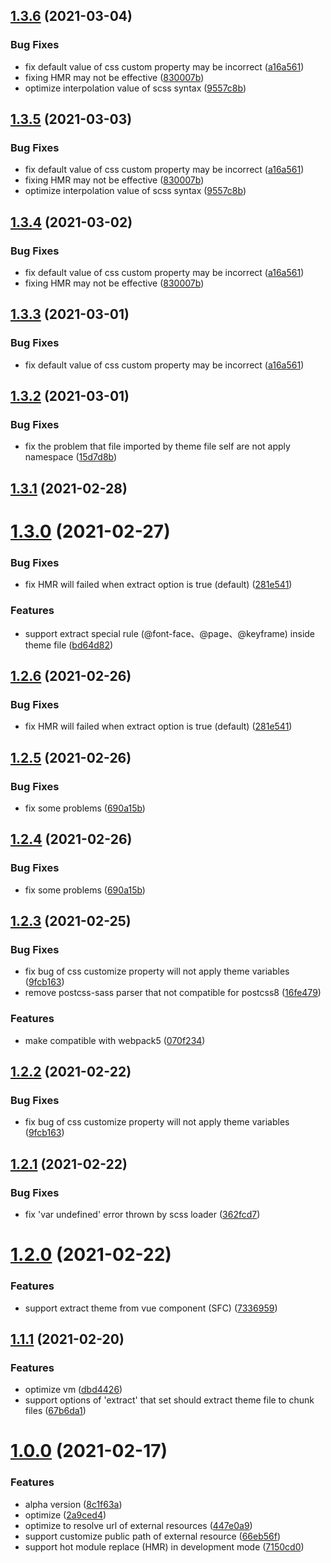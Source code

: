 ## [1.3.6](https://github.com/icesjs/theme-webpack-plugin/compare/v1.3.2...v1.3.6) (2021-03-04)

### Bug Fixes

- fix default value of css custom property may be incorrect ([a16a561](https://github.com/icesjs/theme-webpack-plugin/commit/a16a5617c25bd41ee1cd85ab19d542f3a858bfd4))
- fixing HMR may not be effective ([830007b](https://github.com/icesjs/theme-webpack-plugin/commit/830007b7106f63d026f5281363d8bb5eff246640))
- optimize interpolation value of scss syntax ([9557c8b](https://github.com/icesjs/theme-webpack-plugin/commit/9557c8b0025064188c275eb980e93349ea7fbc48))

## [1.3.5](https://github.com/icesjs/theme-webpack-plugin/compare/v1.3.2...v1.3.5) (2021-03-03)

### Bug Fixes

- fix default value of css custom property may be incorrect ([a16a561](https://github.com/icesjs/theme-webpack-plugin/commit/a16a5617c25bd41ee1cd85ab19d542f3a858bfd4))
- fixing HMR may not be effective ([830007b](https://github.com/icesjs/theme-webpack-plugin/commit/830007b7106f63d026f5281363d8bb5eff246640))
- optimize interpolation value of scss syntax ([9557c8b](https://github.com/icesjs/theme-webpack-plugin/commit/9557c8b0025064188c275eb980e93349ea7fbc48))

## [1.3.4](https://github.com/icesjs/theme-webpack-plugin/compare/v1.3.2...v1.3.4) (2021-03-02)

### Bug Fixes

- fix default value of css custom property may be incorrect ([a16a561](https://github.com/icesjs/theme-webpack-plugin/commit/a16a5617c25bd41ee1cd85ab19d542f3a858bfd4))
- fixing HMR may not be effective ([830007b](https://github.com/icesjs/theme-webpack-plugin/commit/830007b7106f63d026f5281363d8bb5eff246640))

## [1.3.3](https://github.com/icesjs/theme-webpack-plugin/compare/v1.3.2...v1.3.3) (2021-03-01)

### Bug Fixes

- fix default value of css custom property may be incorrect ([a16a561](https://github.com/icesjs/theme-webpack-plugin/commit/a16a5617c25bd41ee1cd85ab19d542f3a858bfd4))

## [1.3.2](https://github.com/icesjs/theme-webpack-plugin/compare/v1.3.0...v1.3.2) (2021-03-01)

### Bug Fixes

- fix the problem that file imported by theme file self are not apply namespace ([15d7d8b](https://github.com/icesjs/theme-webpack-plugin/commit/15d7d8bf3d807089b4ff2fc43d2bdbff05895478))

## [1.3.1](https://github.com/icesjs/theme-webpack-plugin/compare/v1.3.0...v1.3.1) (2021-02-28)

# [1.3.0](https://github.com/icesjs/theme-webpack-plugin/compare/v1.2.5...v1.3.0) (2021-02-27)

### Bug Fixes

- fix HMR will failed when extract option is true (default) ([281e541](https://github.com/icesjs/theme-webpack-plugin/commit/281e541de2a06fc15ae20c8733cb6ff5a812fc90))

### Features

- support extract special rule (\@font-face、\@page、\@keyframe) inside theme file ([bd64d82](https://github.com/icesjs/theme-webpack-plugin/commit/bd64d82c18b97fa12305c84b6764de6d2c4c5966))

## [1.2.6](https://github.com/icesjs/theme-webpack-plugin/compare/v1.2.5...v1.2.6) (2021-02-26)

### Bug Fixes

- fix HMR will failed when extract option is true (default) ([281e541](https://github.com/icesjs/theme-webpack-plugin/commit/281e541de2a06fc15ae20c8733cb6ff5a812fc90))

## [1.2.5](https://github.com/icesjs/theme-webpack-plugin/compare/v1.2.3...v1.2.5) (2021-02-26)

### Bug Fixes

- fix some problems ([690a15b](https://github.com/icesjs/theme-webpack-plugin/commit/690a15b5a2ae4acb89eb2e5e11aeb78c164a36ba))

## [1.2.4](https://github.com/icesjs/theme-webpack-plugin/compare/v1.2.3...v1.2.4) (2021-02-26)

### Bug Fixes

- fix some problems ([690a15b](https://github.com/icesjs/theme-webpack-plugin/commit/690a15b5a2ae4acb89eb2e5e11aeb78c164a36ba))

## [1.2.3](https://github.com/icesjs/theme-webpack-plugin/compare/v1.2.1...v1.2.3) (2021-02-25)

### Bug Fixes

- fix bug of css customize property will not apply theme variables ([9fcb163](https://github.com/icesjs/theme-webpack-plugin/commit/9fcb1633789e8cfff39d1615a2f773a0b8b35387))
- remove postcss-sass parser that not compatible for postcss8 ([16fe479](https://github.com/icesjs/theme-webpack-plugin/commit/16fe47945ca7dd11a11992d78f10bc82a6b7ad03))

### Features

- make compatible with webpack5 ([070f234](https://github.com/icesjs/theme-webpack-plugin/commit/070f2347cfcd4837ce579dc4558dbc0f932b663f))

## [1.2.2](https://github.com/icesjs/theme-webpack-plugin/compare/v1.2.1...v1.2.2) (2021-02-22)

### Bug Fixes

- fix bug of css customize property will not apply theme variables ([9fcb163](https://github.com/icesjs/theme-webpack-plugin/commit/9fcb1633789e8cfff39d1615a2f773a0b8b35387))

## [1.2.1](https://github.com/icesjs/theme-webpack-plugin/compare/v1.2.0...v1.2.1) (2021-02-22)

### Bug Fixes

- fix 'var undefined' error thrown by scss loader ([362fcd7](https://github.com/icesjs/theme-webpack-plugin/commit/362fcd76dbe14a5b16a82441de5e81e2df3f45a6))

# [1.2.0](https://github.com/icesjs/theme-webpack-plugin/compare/v1.1.1...v1.2.0) (2021-02-22)

### Features

- support extract theme from vue component (SFC) ([7336959](https://github.com/icesjs/theme-webpack-plugin/commit/73369597681bd4f74846e3168ac589db9087c22c))

## [1.1.1](https://github.com/icesjs/theme-webpack-plugin/compare/v1.0.0...v1.1.1) (2021-02-20)

### Features

- optimize vm ([dbd4426](https://github.com/icesjs/theme-webpack-plugin/commit/dbd4426afd588a16dc5a7c49bc160f28822f178e))
- support options of 'extract' that set should extract theme file to chunk files ([67b6da1](https://github.com/icesjs/theme-webpack-plugin/commit/67b6da1274e37d7044d757c7234dfe85ec7889db))

# [1.0.0](https://github.com/icesjs/theme-webpack-plugin/compare/8c1f63a95603a638a386b7244211c178ccc33da2...v1.0.0) (2021-02-17)

### Features

- alpha version ([8c1f63a](https://github.com/icesjs/theme-webpack-plugin/commit/8c1f63a95603a638a386b7244211c178ccc33da2))
- optimize ([2a9ced4](https://github.com/icesjs/theme-webpack-plugin/commit/2a9ced4404b2ed0c2b73be84fe809d31a29a3dba))
- optimize to resolve url of external resources ([447e0a9](https://github.com/icesjs/theme-webpack-plugin/commit/447e0a94aa8d42eb90b2b3268173424f54b093c1))
- support customize public path of external resource ([66eb56f](https://github.com/icesjs/theme-webpack-plugin/commit/66eb56f404d0a067bce0edd0e1606d46261c0fa2))
- support hot module replace (HMR) in development mode ([7150cd0](https://github.com/icesjs/theme-webpack-plugin/commit/7150cd059ad48152cd9b4a9330d74b57257ff788))
